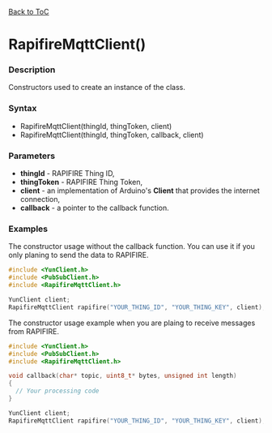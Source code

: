 [Back to ToC](library.md)

# RapifireMqttClient()

### Description

Constructors used to create an instance of the class.

### Syntax

* RapifireMqttClient(thingId, thingToken, client)
* RapifireMqttClient(thingId, thingToken, callback, client)

### Parameters

* __thingId__ - RAPIFIRE Thing ID,
* __thingToken__ - RAPIFIRE Thing Token,
* __client__ - an implementation of Arduino's __Client__ that provides the internet connection,
* __callback__ - a pointer to the callback function.

### Examples

The constructor usage without the callback function. You can use it if you only planing to send the data to  RAPIFIRE.

```c++
#include <YunClient.h>
#include <PubSubClient.h>
#include <RapifireMqttClient.h>

YunClient client;
RapifireMqttClient rapifire("YOUR_THING_ID", "YOUR_THING_KEY", client);
```

The constructor usage example when you are plaing to receive messages from RAPIFIRE.

```c++
#include <YunClient.h>
#include <PubSubClient.h>
#include <RapifireMqttClient.h>

void callback(char* topic, uint8_t* bytes, unsigned int length)
{
  // Your processing code
}

YunClient client;
RapifireMqttClient rapifire("YOUR_THING_ID", "YOUR_THING_KEY", client);
```